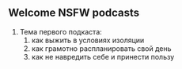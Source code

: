 ## Welcome NSFW podcasts

1. Тема первого подкаста:
   1. как выжить в условиях изоляции
   2. как грамотно распланировать свой день
   3. как не навредить себе и принести пользу
